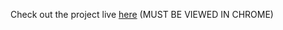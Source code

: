 Check out the project live [here](https://frenchfulton94.github.io/portfolioexample/) (MUST BE VIEWED IN CHROME)
